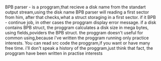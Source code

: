 BPB parser - is a proggram,that recieve a disk name from the standart output stream,using the disk name BPB parser will reading a first sector from him, after that checks,what a struct storaging  in a first sector. if  it  BPB - continue job, in other cases the proggram display error message. if a disk contains BPB struct, the proggram calculates a disk size in mega bytes, using fields,poviders the BPB struct. the proggram doesn't useful for common using,because i've written the proggram running only practice interests. You can read src code the proggram,if you want or have many  free time. i'll don't speak a history of the proggram,just think  that fact,  the proggram  have been written in practise interests
